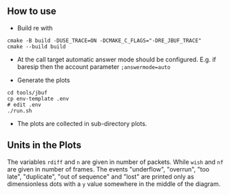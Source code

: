 How to use
----------
- Build re with
```
cmake -B build -DUSE_TRACE=ON -DCMAKE_C_FLAGS="-DRE_JBUF_TRACE"
cmake --build build
```

- At the call target automatic answer mode should be configured.
  E.g. if baresip then the account parameter `;answermode=auto`

- Generate the plots
```
cd tools/jbuf
cp env-template .env
# edit .env
./run.sh
```

- The plots are collected in sub-directory plots.

Units in the Plots
------------------

The variables `rdiff` and `n` are given in number of packets.
While `wish` and `nf` are given in number of frames.
The events "underflow", "overrun", "too late", "duplicate", "out of sequence"
and "lost" are printed only as dimensionless dots with a `y` value somewhere
in the middle of the diagram.

